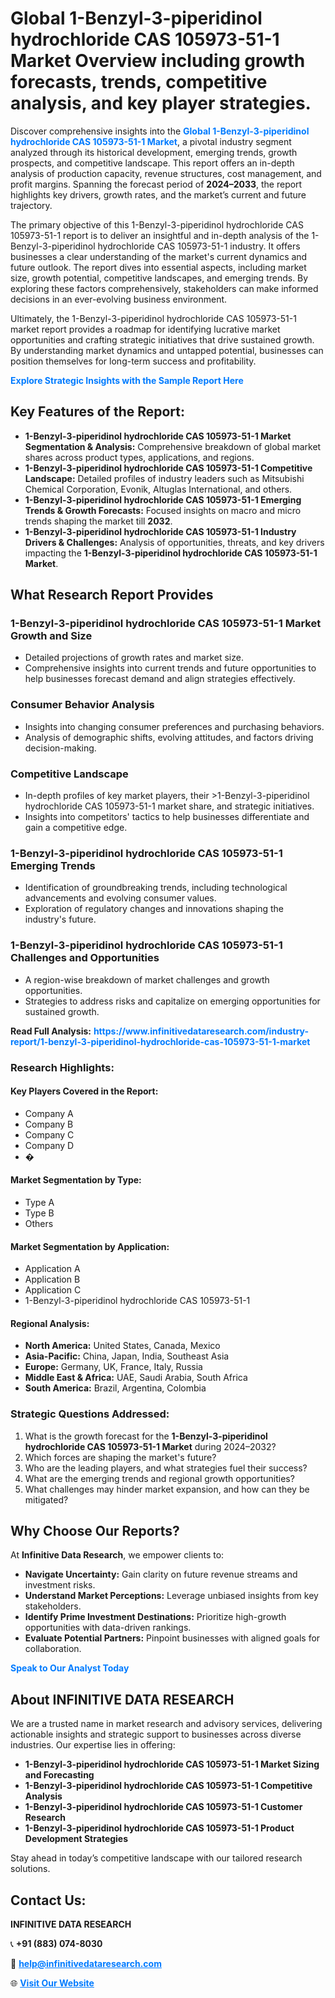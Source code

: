 <h1>Global 1-Benzyl-3-piperidinol hydrochloride CAS 105973-51-1 Market Overview including growth forecasts, trends, competitive analysis, and key player strategies.</h1>
<p>
Discover comprehensive insights into the 
<a href="https://www.infinitivedataresearch.com/industry-report/1-benzyl-3-piperidinol-hydrochloride-cas-105973-51-1-market" rel="dofollow" style="color: #007BFF; text-decoration: none;"><strong>Global 1-Benzyl-3-piperidinol hydrochloride CAS 105973-51-1 Market</strong></a>, a pivotal industry segment analyzed through its historical development, emerging trends, growth prospects, and competitive landscape. This report offers an in-depth analysis of production capacity, revenue structures, cost management, and profit margins. Spanning the forecast period of <strong>2024–2033</strong>, the report highlights key drivers, growth rates, and the market’s current and future trajectory.
</p>
<p>
The primary objective of this 1-Benzyl-3-piperidinol hydrochloride CAS 105973-51-1 report is to deliver an insightful and in-depth analysis of the 1-Benzyl-3-piperidinol hydrochloride CAS 105973-51-1 industry. It offers businesses a clear understanding of the market's current dynamics and future outlook. The report dives into essential aspects, including market size, growth potential, competitive landscapes, and emerging trends. By exploring these factors comprehensively, stakeholders can make informed decisions in an ever-evolving business environment.
</p>
<p>
Ultimately, the 1-Benzyl-3-piperidinol hydrochloride CAS 105973-51-1 market report provides a roadmap for identifying lucrative market opportunities and crafting strategic initiatives that drive sustained growth. By understanding market dynamics and untapped potential, businesses can position themselves for long-term success and profitability.
</p>
<p>
<a href="https://www.infinitivedataresearch.com/request-sample/reportId=111095" style="color: #007BFF; text-decoration: none;"><strong>Explore Strategic Insights with the Sample Report Here</strong></a>
</p>

<h2>Key Features of the Report:</h2>
<ul>
<li><strong>1-Benzyl-3-piperidinol hydrochloride CAS 105973-51-1 Market Segmentation & Analysis:</strong> Comprehensive breakdown of global market shares across product types, applications, and regions.</li>
<li><strong>1-Benzyl-3-piperidinol hydrochloride CAS 105973-51-1 Competitive Landscape:</strong> Detailed profiles of industry leaders such as Mitsubishi Chemical Corporation, Evonik, Altuglas International, and others.</li>
<li><strong>1-Benzyl-3-piperidinol hydrochloride CAS 105973-51-1 Emerging Trends & Growth Forecasts:</strong> Focused insights on macro and micro trends shaping the market till <strong>2032</strong>.</li>
<li><strong>1-Benzyl-3-piperidinol hydrochloride CAS 105973-51-1 Industry Drivers & Challenges:</strong> Analysis of opportunities, threats, and key drivers impacting the <strong>1-Benzyl-3-piperidinol hydrochloride CAS 105973-51-1 Market</strong>.</li>
</ul>

<h2>What Research Report Provides</h2>
<h3>1-Benzyl-3-piperidinol hydrochloride CAS 105973-51-1 Market Growth and Size</h3>
<ul>
<li>Detailed projections of growth rates and market size.</li>
<li>Comprehensive insights into current trends and future opportunities to help businesses forecast demand and align strategies effectively.</li>
</ul>

<h3>Consumer Behavior Analysis</h3>
<ul>
<li>Insights into changing consumer preferences and purchasing behaviors.</li>
<li>Analysis of demographic shifts, evolving attitudes, and factors driving decision-making.</li>
</ul>

<h3>Competitive Landscape</h3>
<ul>
<li>In-depth profiles of key market players, their >1-Benzyl-3-piperidinol hydrochloride CAS 105973-51-1 market share, and strategic initiatives.</li>
<li>Insights into competitors' tactics to help businesses differentiate and gain a competitive edge.</li>
</ul>

<h3>1-Benzyl-3-piperidinol hydrochloride CAS 105973-51-1 Emerging Trends</h3>
<ul>
<li>Identification of groundbreaking trends, including technological advancements and evolving consumer values.</li>
<li>Exploration of regulatory changes and innovations shaping the industry's future.</li>
</ul>

<h3>1-Benzyl-3-piperidinol hydrochloride CAS 105973-51-1 Challenges and Opportunities</h3>
<ul>
<li>A region-wise breakdown of market challenges and growth opportunities.</li>
<li>Strategies to address risks and capitalize on emerging opportunities for sustained growth.</li>
</ul>
<p><strong>Read Full Analysis:</strong> <a href="https://www.infinitivedataresearch.com/industry-report/1-benzyl-3-piperidinol-hydrochloride-cas-105973-51-1-market" rel="dofollow" style="color: #007BFF; text-decoration: none;"><strong>https://www.infinitivedataresearch.com/industry-report/1-benzyl-3-piperidinol-hydrochloride-cas-105973-51-1-market</strong></a></p>
<h3>Research Highlights:</h3>
<h4>Key Players Covered in the Report:</h4>
<ul><li>Company A</li><li>Company B</li><li>Company C</li><li>Company D</li><li>�</li></ul>
<h4>Market Segmentation by Type:</h4>
<ul><li>Type A</li><li>Type B</li><li>Others</li></ul>
<h4>Market Segmentation by Application:</h4>
<ul><li>Application A</li><li>Application B</li><li>Application C</li><li>1-Benzyl-3-piperidinol hydrochloride CAS 105973-51-1</li></ul>

<h4>Regional Analysis:</h4>
<ul>
<li><strong>North America:</strong> United States, Canada, Mexico</li>
<li><strong>Asia-Pacific:</strong> China, Japan, India, Southeast Asia</li>
<li><strong>Europe:</strong> Germany, UK, France, Italy, Russia</li>
<li><strong>Middle East & Africa:</strong> UAE, Saudi Arabia, South Africa</li>
<li><strong>South America:</strong> Brazil, Argentina, Colombia</li>
</ul>

<h3>Strategic Questions Addressed:</h3>
<ol>
<li>What is the growth forecast for the <strong>1-Benzyl-3-piperidinol hydrochloride CAS 105973-51-1 Market</strong> during 2024–2032?</li>
<li>Which forces are shaping the market's future?</li>
<li>Who are the leading players, and what strategies fuel their success?</li>
<li>What are the emerging trends and regional growth opportunities?</li>
<li>What challenges may hinder market expansion, and how can they be mitigated?</li>
</ol>

<h2>Why Choose Our Reports?</h2>
<p>At <strong>Infinitive Data Research</strong>, we empower clients to:</p>
<ul>
<li><strong>Navigate Uncertainty:</strong> Gain clarity on future revenue streams and investment risks.</li>
<li><strong>Understand Market Perceptions:</strong> Leverage unbiased insights from key stakeholders.</li>
<li><strong>Identify Prime Investment Destinations:</strong> Prioritize high-growth opportunities with data-driven rankings.</li>
<li><strong>Evaluate Potential Partners:</strong> Pinpoint businesses with aligned goals for collaboration.</li>
</ul>
<p><a href="https://www.infinitivedataresearch.com/industry-report/1-benzyl-3-piperidinol-hydrochloride-cas-105973-51-1-market" rel="dofollow" style="color: #007BFF; text-decoration: none;"><strong>Speak to Our Analyst Today</strong></a></p>

<h2>About INFINITIVE DATA RESEARCH</h2>
<p>We are a trusted name in market research and advisory services, delivering actionable insights and strategic support to businesses across diverse industries. Our expertise lies in offering:</p>
<ul>
<li><strong>1-Benzyl-3-piperidinol hydrochloride CAS 105973-51-1 Market Sizing and Forecasting</strong></li>
<li><strong>1-Benzyl-3-piperidinol hydrochloride CAS 105973-51-1 Competitive Analysis</strong></li>
<li><strong>1-Benzyl-3-piperidinol hydrochloride CAS 105973-51-1 Customer Research</strong></li>
<li><strong>1-Benzyl-3-piperidinol hydrochloride CAS 105973-51-1 Product Development Strategies</strong></li>
</ul>
<p>Stay ahead in today’s competitive landscape with our tailored research solutions.</p>

<h2>Contact Us:</h2>
<p><strong>INFINITIVE DATA RESEARCH</strong></p>
<p>📞 <strong>+91 (883) 074-8030</strong></p>
<p>📧 <strong><a href="mailto:help@infinitivedataresearch.com" style="color: #007BFF;">help@infinitivedataresearch.com</a></strong></p>
<p>🌐 <strong><a href="https://www.infinitivedataresearch.com" rel="dofollow" style="color: #007BFF;">Visit Our Website</a></strong></p>